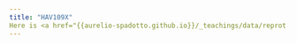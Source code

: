 ```yaml
---
title: "HAV109X"
Here is <a href="{{aurelio-spadotto.github.io}}/_teachings/data/reprot.pdf" </a>
---
```

